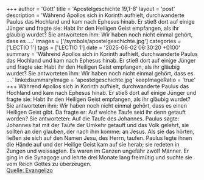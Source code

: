 +++
author = 'Gott'
title = 'Apostelgeschichte 19,1-8'
layout = 'post'
description = 'Während Apollos sich in Korinth aufhielt, durchwanderte Paulus das Hochland und kam nach Ephesus hinab. Er stieß dort auf einige Jünger und fragte sie: Habt ihr den Heiligen Geist empfangen, als ihr gläubig wurdet? Sie antworteten ihm: Wir haben noch nicht einmal gehört, dass es ....'
images = ['/symbols/apostelgeschichte.jpg']
categories = ['LECTIO 1']
tags = ['LECTIO 1']
date = '2025-06-02 06:30:20 +0100'
summary = 'Während Apollos sich in Korinth aufhielt, durchwanderte Paulus das Hochland und kam nach Ephesus hinab. Er stieß dort auf einige Jünger und fragte sie: Habt ihr den Heiligen Geist empfangen, als ihr gläubig wurdet? Sie antworteten ihm: Wir haben noch nicht einmal gehört, dass es ....'
linkedsummaryImage = 'apostelgeschichte.jpg'
keepImageRatio = 'true'
+++
Während Apollos sich in Korinth aufhielt, durchwanderte Paulus das Hochland und kam nach Ephesus hinab. Er stieß dort auf einige Jünger
und fragte sie: Habt ihr den Heiligen Geist empfangen, als ihr gläubig wurdet? Sie antworteten ihm: Wir haben noch nicht einmal gehört, dass es einen Heiligen Geist gibt.<!--more-->
Da fragte er: Auf welche Taufe seid ihr denn getauft worden? Sie antworteten: Auf die Taufe des Johannes.
Paulus sagte: Johannes hat mit der Taufe der Umkehr getauft und das Volk gelehrt, sie sollten an den glauben, der nach ihm komme: an Jesus.
Als sie das hörten, ließen sie sich auf den Namen Jesu, des Herrn, taufen.
Paulus legte ihnen die Hände auf und der Heilige Geist kam auf sie herab; sie redeten in Zungen und weissagten.
Es waren im Ganzen ungefähr zwölf Männer.
Er ging in die Synagoge und lehrte drei Monate lang freimütig und suchte sie vom Reich Gottes zu überzeugen.<br> [Quelle: Evangelizo](https://evangeliumtagfuertag.org/DE/gospel)